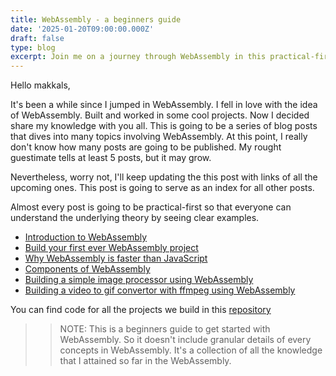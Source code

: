 ```yaml
---
title: WebAssembly - a beginners guide
date: '2025-01-20T09:00:00.000Z'
draft: false
type: blog
excerpt: Join me on a journey through WebAssembly in this practical-first blog series. From building your first WebAssembly project to understanding its components, I’ll guide you step-by-step. Check out the repository for hands-on demos and examples!
---
```


Hello makkals,

It's been a while since I jumped in WebAssembly. I fell in love with the idea of WebAssembly. Built and worked in some cool projects. Now I decided share my knowledge with you all. This is going to be a series of blog posts that dives into many topics involving WebAssembly. At this point, I really don't know how many posts are going to be published. My rought guestimate tells at least 5 posts, but it may grow.

Nevertheless, worry not, I'll keep updating the this post with links of all the upcoming ones. This post is going to serve as an index for all other posts.

Almost every post is going to be practical-first so that everyone can understand the underlying theory by seeing clear examples.

- [Introduction to WebAssembly](/blog/webassembly/introduction-to-webassembly)
- [Build your first ever WebAssembly project](/blog/webassembly/build-your-first-webassembly-project)
- [Why WebAssembly is faster than JavaScript](/blog/webassembly/why-webassembly-is-faster-than-javascript)
- [Components of WebAssembly](/blog/webassembly/components-of-webassembly)
- [Building a simple image processor using WebAssembly](/blog/webassembly/build-image-processor-application-with-webassembly)
- [Building a video to gif convertor with ffmpeg using WebAssembly](/blog/webassembly/build-video-to-gif-converter-with-ffpmeg-webassembly)

You can find code for all the projects we build in this [repository](https://github.com/djhemath/Webassembly-demos)

>> NOTE: This is a beginners guide to get started with WebAssembly. So it doesn't include granular details of every concepts in WebAssembly. It's a collection of all the knowledge that I attained so far in the WebAssembly.